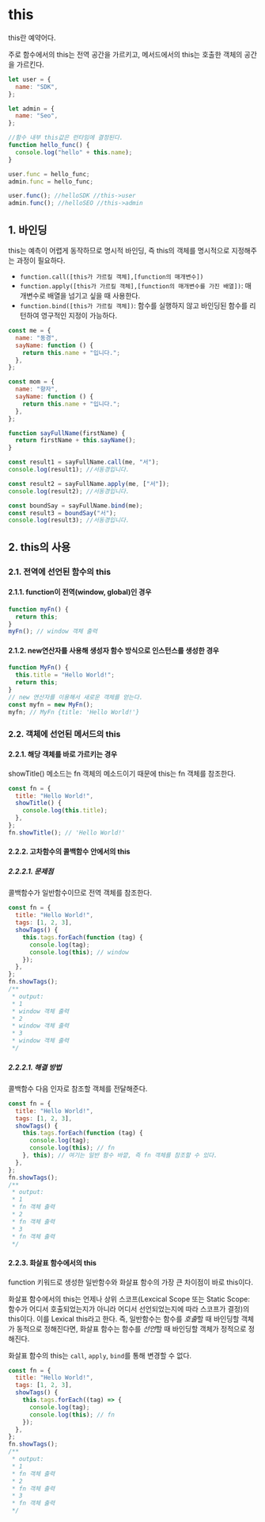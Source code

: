 # this

this란 예약어다.

주로 함수에서의 this는 전역 공간을 가르키고, 메서드에서의 this는 호출한 객체의 공간을 가르킨다.

```javascript
let user = {
  name: "SDK",
};

let admin = {
  name: "Seo",
};

//함수 내부 this값은 런타임에 결정된다.
function hello_func() {
  console.log("hello" + this.name);
}

user.func = hello_func;
admin.func = hello_func;

user.func(); //helloSDK //this->user
admin.func(); //helloSEO //this->admin
```

## 1. 바인딩

this는 예측이 어렵게 동작하므로 명시적 바인딩, 즉 this의 객체를 명시적으로 지정해주는 과정이 필요하다.

- `function.call([this가 가르킬 객체],[function의 매개변수])`
- `function.apply([this가 가르킬 객체],[function의 매개변수를 가진 배열])`: 매개변수로 배열을 넘기고 싶을 때 사용한다.
- `function.bind([this가 가르킬 객체])`: 함수를 실행하지 않고 바인딩된 함수를 리턴하여 영구적인 지정이 가능하다.

```javascript
const me = {
  name: "동경",
  sayName: function () {
    return this.name + "입니다.";
  },
};

const mom = {
  name: "향자",
  sayName: function () {
    return this.name + "입니다.";
  },
};

function sayFullName(firstName) {
  return firstName + this.sayName();
}

const result1 = sayFullName.call(me, "서");
console.log(result1); //서동경입니다.

const result2 = sayFullName.apply(me, ["서"]);
console.log(result2); //서동경입니다.

const boundSay = sayFullName.bind(me);
const result3 = boundSay("서");
console.log(result3); //서동경입니다.
```

## 2. this의 사용

### 2.1. 전역에 선언된 함수의 this

#### 2.1.1. function이 전역(window, global)인 경우

```javascript
function myFn() {
  return this;
}
myFn(); // window 객체 출력
```

#### 2.1.2. new연산자를 사용해 생성자 함수 방식으로 인스턴스를 생성한 경우

```javascript
function MyFn() {
  this.title = "Hello World!";
  return this;
}
// new 연산자를 이용해서 새로운 객체를 얻는다.
const myfn = new MyFn();
myfn; // MyFn {title: 'Hello World!'}
```

### 2.2. 객체에 선언된 메서드의 this

#### 2.2.1. 해당 객체를 바로 가르키는 경우

showTitle() 메소드는 fn 객체의 메소드이기 때문에 this는 fn 객체를 참조한다.

```javascript
const fn = {
  title: "Hello World!",
  showTitle() {
    console.log(this.title);
  },
};
fn.showTitle(); // 'Hello World!'
```

#### 2.2.2. 고차함수의 콜백함수 안에서의 this

##### 2.2.2.1. 문제점

콜백함수가 일반함수이므로 전역 객체를 참조한다.

```javascript
const fn = {
  title: "Hello World!",
  tags: [1, 2, 3],
  showTags() {
    this.tags.forEach(function (tag) {
      console.log(tag);
      console.log(this); // window
    });
  },
};
fn.showTags();
/**
 * output:
 * 1
 * window 객체 출력
 * 2
 * window 객체 출력
 * 3
 * window 객체 출력
 */
```

##### 2.2.2.1. 해결 방법

콜백함수 다음 인자로 참조할 객체를 전달해준다.

```javascript
const fn = {
  title: "Hello World!",
  tags: [1, 2, 3],
  showTags() {
    this.tags.forEach(function (tag) {
      console.log(tag);
      console.log(this); // fn
    }, this); // 여기는 일반 함수 바깥, 즉 fn 객체를 참조할 수 있다.
  },
};
fn.showTags();
/**
 * output:
 * 1
 * fn 객체 출력
 * 2
 * fn 객체 출력
 * 3
 * fn 객체 출력
 */
```

#### 2.2.3. 화살표 함수에서의 this

function 키워드로 생성한 일반함수와 화살표 함수의 가장 큰 차이점이 바로 this이다.

화살표 함수에서의 this는 언제나 상위 스코프(Lexcical Scope 또는 Static Scope: 함수가 어디서 호출되었는지가 아니라 어디서 선언되었는지에 따라 스코프가 결정)의 this이다. 이를 Lexical this라고 한다. 즉, 일반함수는 함수를 *호출*할 때 바인딩할 객체가 동적으로 정해진다면, 화살표 함수는 함수를 *선언*할 때 바인딩할 객체가 정적으로 정해진다.

화살표 함수의 this는 `call`, `apply`, `bind`를 통해 변경할 수 없다.

```javascript
const fn = {
  title: "Hello World!",
  tags: [1, 2, 3],
  showTags() {
    this.tags.forEach((tag) => {
      console.log(tag);
      console.log(this); // fn
    });
  },
};
fn.showTags();
/**
 * output:
 * 1
 * fn 객체 출력
 * 2
 * fn 객체 출력
 * 3
 * fn 객체 출력
 */
```
